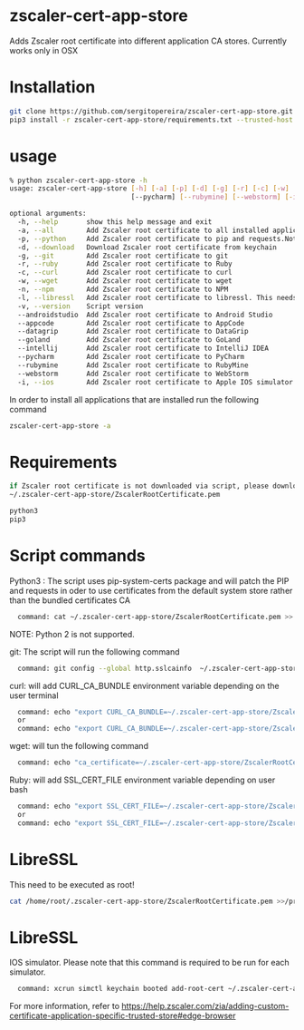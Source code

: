 # zscaler-cert-app-store
Adds Zscaler root certificate into different application CA stores. Currently works only in OSX

# Installation 
```bash
git clone https://github.com/sergitopereira/zscaler-cert-app-store.git
pip3 install -r zscaler-cert-app-store/requirements.txt --trusted-host pypi.org --trusted-host pypi.python.org --trusted-host files.pythonhosted.org
```

# usage
```bash
% python zscaler-cert-app-store -h
usage: zscaler-cert-app-store [-h] [-a] [-p] [-d] [-g] [-r] [-c] [-w] [-n] [-l] [-v] [--androidstudio] [--appcode] [--datagrip] [--goland] [--intellij]
                              [--pycharm] [--rubymine] [--webstorm] [-i]

optional arguments:
  -h, --help       show this help message and exit
  -a, --all        Add Zscaler root certificate to all installed applications
  -p, --python     Add Zscaler root certificate to pip and requests.Note that python2 is not supported
  -d, --download   Download Zscaler root certificate from keychain
  -g, --git        Add Zscaler root certificate to git
  -r, --ruby       Add Zscaler root certificate to Ruby
  -c, --curl       Add Zscaler root certificate to curl
  -w, --wget       Add Zscaler root certificate to wget
  -n, --npm        Add Zscaler root certificate to NPM
  -l, --libressl   Add Zscaler root certificate to libressl. This needs to be executed as root
  -v, --version    Script version
  --androidstudio  Add Zscaler root certificate to Android Studio
  --appcode        Add Zscaler root certificate to AppCode
  --datagrip       Add Zscaler root certificate to DataGrip
  --goland         Add Zscaler root certificate to GoLand
  --intellij       Add Zscaler root certificate to IntelliJ IDEA
  --pycharm        Add Zscaler root certificate to PyCharm
  --rubymine       Add Zscaler root certificate to RubyMine
  --webstorm       Add Zscaler root certificate to WebStorm
  -i, --ios        Add Zscaler root certificate to Apple IOS simulator 
```
In order to install all applications that are installed run the following command
```bash
zscaler-cert-app-store -a
```


# Requirements
```bash
if Zscaler root certificate is not downloaded via script, please download to
~/.zscaler-cert-app-store/ZscalerRootCertificate.pem

python3
pip3
```
# Script  commands

Python3 : The script uses pip-system-certs package and will patch the PIP and requests in oder to 
use certificates from the default system store rather than the bundled certificates CA
```bash
  command: cat ~/.zscaler-cert-app-store/ZscalerRootCertificate.pem >> $(python -m certifi)
```
NOTE: Python 2 is not supported.

git: The script  will run the following command
```bash
  command: git config --global http.sslcainfo  ~/.zscaler-cert-app-store/ZscalerRootCertificate.pem/ZscalerRootCertificate.pem
```
curl: will add  CURL_CA_BUNDLE environment variable depending on the user terminal
```bash
  command: echo "export CURL_CA_BUNDLE=~/.zscaler-cert-app-store/ZscalerRootCertificate.pem" >> $HOME/.bashrc
  or
  command: echo "export CURL_CA_BUNDLE=~/.zscaler-cert-app-store/ZscalerRootCertificate.pem" >> $HOME/.zshrc
```
wget: will tun the following command
```bash
  command: echo "ca_certificate=~/.zscaler-cert-app-store/ZscalerRootCertificate.pem" >> $HOME/.wgetrc
```
Ruby: will add SSL_CERT_FILE environment variable depending on user bash
```bash
  command: echo "export SSL_CERT_FILE=~/.zscaler-cert-app-store/ZscalerRootCertificate.pem" >> $HOME/.bashrc
  or
  command: echo "export SSL_CERT_FILE=~/.zscaler-cert-app-store/ZscalerRootCertificate.pem" >> $HOME/.zshrc
```

# LibreSSL
This need to be executed as root!
```bash
cat /home/root/.zscaler-cert-app-store/ZscalerRootCertificate.pem >>/private/etc/ssl/cert.pem
```

# LibreSSL
IOS simulator. Please note that this command is required to be run for each simulator.
```bash
  command: xcrun simctl keychain booted add-root-cert ~/.zscaler-cert-app-store/ZscalerRootCertificate.pem
```

For more information, refer to https://help.zscaler.com/zia/adding-custom-certificate-application-specific-trusted-store#edge-browser

